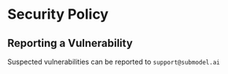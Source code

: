 # Security Policy

## Reporting a Vulnerability

Suspected vulnerabilities can be reported to `support@submodel.ai`

